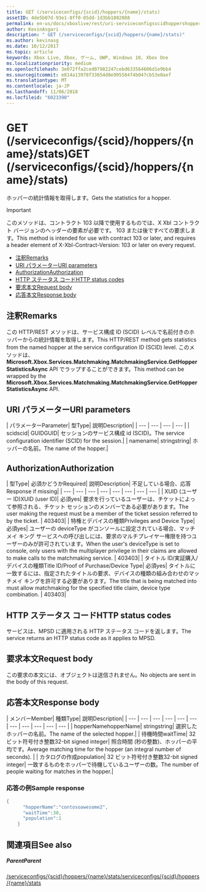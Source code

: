 ```yaml
---
title: GET (/serviceconfigs/{scid}/hoppers/{name}/stats)
assetID: 4de5b07d-93e1-8ff0-05dd-1d3bb1802088
permalink: en-us/docs/xboxlive/rest/uri-serviceconfigsscidhoppershoppernamestatsget.html
author: KevinAsgari
description: " GET (/serviceconfigs/{scid}/hoppers/{name}/stats)"
ms.author: kevinasg
ms.date: 10/12/2017
ms.topic: article
keywords: Xbox Live, Xbox, ゲーム, UWP, Windows 10, Xbox One
ms.localizationpriority: medium
ms.openlocfilehash: 3e072ffa2ced07982247cebd633564606d1e9bb4
ms.sourcegitcommit: e814a13978f33654d8e995584f4b047cb53e0aef
ms.translationtype: MT
ms.contentlocale: ja-JP
ms.lasthandoff: 11/06/2018
ms.locfileid: "6023390"
---
```

# <a name="get-serviceconfigsscidhoppersnamestats"></a><span data-ttu-id="c02a5-104">GET (/serviceconfigs/{scid}/hoppers/{name}/stats)</span><span class="sxs-lookup"><span data-stu-id="c02a5-104">GET (/serviceconfigs/{scid}/hoppers/{name}/stats)</span></span>

<span data-ttu-id="c02a5-105">ホッパーの統計情報を取得します。</span><span class="sxs-lookup"><span data-stu-id="c02a5-105">Gets the statistics for a hopper.</span></span>

> [!IMPORTANT]
> <span data-ttu-id="c02a5-106">このメソッドは、コントラクト 103 以降で使用するものでは、X Xbl コントラクト バージョンのヘッダーの要素が必要です。 103 または後ですべての要求します。</span><span class="sxs-lookup"><span data-stu-id="c02a5-106">This method is intended for use with contract 103 or later, and requires a header element of X-Xbl-Contract-Version: 103 or later on every request.</span></span>

  * [<span data-ttu-id="c02a5-107">注釈</span><span class="sxs-lookup"><span data-stu-id="c02a5-107">Remarks</span></span>](#ID4ET)
  * [<span data-ttu-id="c02a5-108">URI パラメーター</span><span class="sxs-lookup"><span data-stu-id="c02a5-108">URI parameters</span></span>](#ID4E5)
  * [<span data-ttu-id="c02a5-109">Authorization</span><span class="sxs-lookup"><span data-stu-id="c02a5-109">Authorization</span></span>](#ID4EJB)
  * [<span data-ttu-id="c02a5-110">HTTP ステータス コード</span><span class="sxs-lookup"><span data-stu-id="c02a5-110">HTTP status codes</span></span>](#ID4E3C)
  * [<span data-ttu-id="c02a5-111">要求本文</span><span class="sxs-lookup"><span data-stu-id="c02a5-111">Request body</span></span>](#ID4EFD)
  * [<span data-ttu-id="c02a5-112">応答本文</span><span class="sxs-lookup"><span data-stu-id="c02a5-112">Response body</span></span>](#ID4EQD)

<a id="ID4ET"></a>


## <a name="remarks"></a><span data-ttu-id="c02a5-113">注釈</span><span class="sxs-lookup"><span data-stu-id="c02a5-113">Remarks</span></span>
<span data-ttu-id="c02a5-114">この HTTP/REST メソッドは、サービス構成 ID (SCID) レベルで名前付きのホッパーからの統計情報を取得します。</span><span class="sxs-lookup"><span data-stu-id="c02a5-114">This HTTP/REST method gets statistics from the named hopper at the service configuration ID (SCID) level.</span></span> <span data-ttu-id="c02a5-115">このメソッドは、 **Microsoft.Xbox.Services.Matchmaking.MatchmakingService.GetHopperStatisticsAsync** API でラップすることができます。</span><span class="sxs-lookup"><span data-stu-id="c02a5-115">This method can be wrapped by the **Microsoft.Xbox.Services.Matchmaking.MatchmakingService.GetHopperStatisticsAsync** API.</span></span>  
<a id="ID4E5"></a>


## <a name="uri-parameters"></a><span data-ttu-id="c02a5-116">URI パラメーター</span><span class="sxs-lookup"><span data-stu-id="c02a5-116">URI parameters</span></span>

| <span data-ttu-id="c02a5-117">パラメーター</span><span class="sxs-lookup"><span data-stu-id="c02a5-117">Parameter</span></span>| <span data-ttu-id="c02a5-118">型</span><span class="sxs-lookup"><span data-stu-id="c02a5-118">Type</span></span>| <span data-ttu-id="c02a5-119">説明</span><span class="sxs-lookup"><span data-stu-id="c02a5-119">Description</span></span>|
| --- | --- | --- | --- |
| <span data-ttu-id="c02a5-120">scid</span><span class="sxs-lookup"><span data-stu-id="c02a5-120">scid</span></span>| <span data-ttu-id="c02a5-121">GUID</span><span class="sxs-lookup"><span data-stu-id="c02a5-121">GUID</span></span>| <span data-ttu-id="c02a5-122">セッションのサービス構成 id (SCID)。</span><span class="sxs-lookup"><span data-stu-id="c02a5-122">The service configuration identifier (SCID) for the session.</span></span>|
| <span data-ttu-id="c02a5-123">name</span><span class="sxs-lookup"><span data-stu-id="c02a5-123">name</span></span>| <span data-ttu-id="c02a5-124">string</span><span class="sxs-lookup"><span data-stu-id="c02a5-124">string</span></span>| <span data-ttu-id="c02a5-125">ホッパーの名前。</span><span class="sxs-lookup"><span data-stu-id="c02a5-125">The name of the hopper.</span></span>|

<a id="ID4EJB"></a>


## <a name="authorization"></a><span data-ttu-id="c02a5-126">Authorization</span><span class="sxs-lookup"><span data-stu-id="c02a5-126">Authorization</span></span>

| <span data-ttu-id="c02a5-127">型</span><span class="sxs-lookup"><span data-stu-id="c02a5-127">Type</span></span>| <span data-ttu-id="c02a5-128">必須かどうか</span><span class="sxs-lookup"><span data-stu-id="c02a5-128">Required</span></span>| <span data-ttu-id="c02a5-129">説明</span><span class="sxs-lookup"><span data-stu-id="c02a5-129">Description</span></span>| <span data-ttu-id="c02a5-130">不足している場合、応答</span><span class="sxs-lookup"><span data-stu-id="c02a5-130">Response if missing</span></span>|
| --- | --- | --- | --- | --- | --- | --- | --- |
| <span data-ttu-id="c02a5-131">XUID (ユーザー ID)</span><span class="sxs-lookup"><span data-stu-id="c02a5-131">XUID (user ID)</span></span>| <span data-ttu-id="c02a5-132">必須</span><span class="sxs-lookup"><span data-stu-id="c02a5-132">yes</span></span>| <span data-ttu-id="c02a5-133">要求を行っているユーザーは、チケットによって参照される、チケット セッションのメンバーである必要があります。</span><span class="sxs-lookup"><span data-stu-id="c02a5-133">The user making the request must be a member of the ticket session referred to by the ticket.</span></span> | <span data-ttu-id="c02a5-134">403</span><span class="sxs-lookup"><span data-stu-id="c02a5-134">403</span></span>|
| <span data-ttu-id="c02a5-135">特権とデバイスの種類</span><span class="sxs-lookup"><span data-stu-id="c02a5-135">Privileges and Device Type</span></span>| <span data-ttu-id="c02a5-136">必須</span><span class="sxs-lookup"><span data-stu-id="c02a5-136">yes</span></span>| <span data-ttu-id="c02a5-137">ユーザーの deviceType がコンソールに設定されている場合、マッチメイ キング サービスへの呼び出しには、要求のマルチプレイヤー権限を持つユーザーのみが許可されています。</span><span class="sxs-lookup"><span data-stu-id="c02a5-137">When the user's deviceType is set to console, only users with the multiplayer privilege in their claims are allowed to make calls to the matchmaking service.</span></span> | <span data-ttu-id="c02a5-138">403</span><span class="sxs-lookup"><span data-stu-id="c02a5-138">403</span></span>|
| <span data-ttu-id="c02a5-139">タイトル ID/実証購入/デバイスの種類</span><span class="sxs-lookup"><span data-stu-id="c02a5-139">Title ID/Proof of Purchase/Device Type</span></span>| <span data-ttu-id="c02a5-140">必須</span><span class="sxs-lookup"><span data-stu-id="c02a5-140">yes</span></span>| <span data-ttu-id="c02a5-141">タイトルに一致するには、指定されたタイトルの要求、デバイスの種類の組み合わせのマッチメイ キングを許可する必要があります。</span><span class="sxs-lookup"><span data-stu-id="c02a5-141">The title that is being matched into must allow matchmaking for the specified title claim, device type combination.</span></span> | <span data-ttu-id="c02a5-142">403</span><span class="sxs-lookup"><span data-stu-id="c02a5-142">403</span></span>|

<a id="ID4E3C"></a>


## <a name="http-status-codes"></a><span data-ttu-id="c02a5-143">HTTP ステータス コード</span><span class="sxs-lookup"><span data-stu-id="c02a5-143">HTTP status codes</span></span>
<span data-ttu-id="c02a5-144">サービスは、MPSD に適用される HTTP ステータス コードを返します。</span><span class="sxs-lookup"><span data-stu-id="c02a5-144">The service returns an HTTP status code as it applies to MPSD.</span></span>  
<a id="ID4EFD"></a>


## <a name="request-body"></a><span data-ttu-id="c02a5-145">要求本文</span><span class="sxs-lookup"><span data-stu-id="c02a5-145">Request body</span></span>

<span data-ttu-id="c02a5-146">この要求の本文には、オブジェクトは送信されません。</span><span class="sxs-lookup"><span data-stu-id="c02a5-146">No objects are sent in the body of this request.</span></span>

<a id="ID4EQD"></a>


## <a name="response-body"></a><span data-ttu-id="c02a5-147">応答本文</span><span class="sxs-lookup"><span data-stu-id="c02a5-147">Response body</span></span>

| <span data-ttu-id="c02a5-148">メンバー</span><span class="sxs-lookup"><span data-stu-id="c02a5-148">Member</span></span>| <span data-ttu-id="c02a5-149">種類</span><span class="sxs-lookup"><span data-stu-id="c02a5-149">Type</span></span>| <span data-ttu-id="c02a5-150">説明</span><span class="sxs-lookup"><span data-stu-id="c02a5-150">Description</span></span>|
| --- | --- | --- | --- | --- | --- | --- | --- | --- | --- | --- |
| <span data-ttu-id="c02a5-151">hopperName</span><span class="sxs-lookup"><span data-stu-id="c02a5-151">hopperName</span></span>| <span data-ttu-id="c02a5-152">string</span><span class="sxs-lookup"><span data-stu-id="c02a5-152">string</span></span>| <span data-ttu-id="c02a5-153">選択したホッパーの名前。</span><span class="sxs-lookup"><span data-stu-id="c02a5-153">The name of the selected hopper.</span></span>|
| <span data-ttu-id="c02a5-154">待機時間</span><span class="sxs-lookup"><span data-stu-id="c02a5-154">waitTime</span></span>| <span data-ttu-id="c02a5-155">32 ビット符号付き整数</span><span class="sxs-lookup"><span data-stu-id="c02a5-155">32-bit signed integer</span></span>| <span data-ttu-id="c02a5-156">照合時間 (秒の整数)、ホッパーの平均です。</span><span class="sxs-lookup"><span data-stu-id="c02a5-156">Average matching time for the hopper (an integral number of seconds).</span></span> |
| <span data-ttu-id="c02a5-157">カタログの作成</span><span class="sxs-lookup"><span data-stu-id="c02a5-157">population</span></span>| <span data-ttu-id="c02a5-158">32 ビット符号付き整数</span><span class="sxs-lookup"><span data-stu-id="c02a5-158">32-bit signed integer</span></span>| <span data-ttu-id="c02a5-159">一致するものをホッパーで待機しているユーザーの数。</span><span class="sxs-lookup"><span data-stu-id="c02a5-159">The number of people waiting for matches in the hopper.</span></span>|

<a id="ID4E1D"></a>


### <a name="sample-response"></a><span data-ttu-id="c02a5-160">応答の例</span><span class="sxs-lookup"><span data-stu-id="c02a5-160">Sample response</span></span>


```cpp
{
      "hopperName":"contosoawesome2",
      "waitTime":30,
      "population":1
    }


```


<a id="ID4EJE"></a>


## <a name="see-also"></a><span data-ttu-id="c02a5-161">関連項目</span><span class="sxs-lookup"><span data-stu-id="c02a5-161">See also</span></span>

<a id="ID4ELE"></a>


##### <a name="parent"></a><span data-ttu-id="c02a5-162">Parent</span><span class="sxs-lookup"><span data-stu-id="c02a5-162">Parent</span></span>  

[<span data-ttu-id="c02a5-163">/serviceconfigs/{scid}/hoppers/{name}/stats</span><span class="sxs-lookup"><span data-stu-id="c02a5-163">/serviceconfigs/{scid}/hoppers/{name}/stats</span></span>](uri-serviceconfigsscidhoppershoppernamestats.md)
